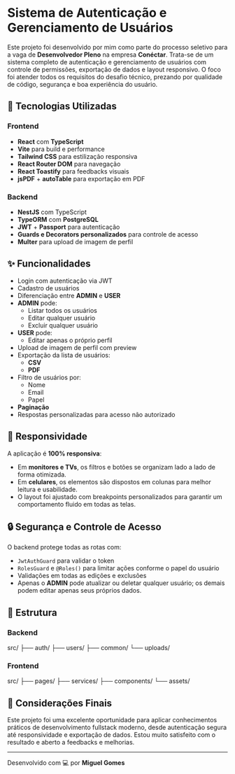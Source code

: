 # Sistema de Autenticação e Gerenciamento de Usuários

Este projeto foi desenvolvido por mim como parte do processo seletivo para a vaga de **Desenvolvedor Pleno** na empresa **Conéctar**. Trata-se de um sistema completo de autenticação e gerenciamento de usuários com controle de permissões, exportação de dados e layout responsivo. O foco foi atender todos os requisitos do desafio técnico, prezando por qualidade de código, segurança e boa experiência do usuário.

## 🧩 Tecnologias Utilizadas

### Frontend
- **React** com **TypeScript**
- **Vite** para build e performance
- **Tailwind CSS** para estilização responsiva
- **React Router DOM** para navegação
- **React Toastify** para feedbacks visuais
- **jsPDF** + **autoTable** para exportação em PDF

### Backend
- **NestJS** com TypeScript
- **TypeORM** com **PostgreSQL**
- **JWT** + **Passport** para autenticação
- **Guards e Decorators personalizados** para controle de acesso
- **Multer** para upload de imagem de perfil

## ✨ Funcionalidades

- Login com autenticação via JWT
- Cadastro de usuários
- Diferenciação entre **ADMIN** e **USER**
- **ADMIN** pode:
  - Listar todos os usuários
  - Editar qualquer usuário
  - Excluir qualquer usuário
- **USER** pode:
  - Editar apenas o próprio perfil
- Upload de imagem de perfil com preview
- Exportação da lista de usuários:
  - **CSV**
  - **PDF**
- Filtro de usuários por:
  - Nome
  - Email
  - Papel
- **Paginação**
- Respostas personalizadas para acesso não autorizado

## 📱 Responsividade

A aplicação é **100% responsiva**:
- Em **monitores e TVs**, os filtros e botões se organizam lado a lado de forma otimizada.
- Em **celulares**, os elementos são dispostos em colunas para melhor leitura e usabilidade.
- O layout foi ajustado com breakpoints personalizados para garantir um comportamento fluido em todas as telas.

## 🔒 Segurança e Controle de Acesso

O backend protege todas as rotas com:
- `JwtAuthGuard` para validar o token
- `RolesGuard` e `@Roles()` para limitar ações conforme o papel do usuário
- Validações em todas as edições e exclusões
- Apenas o **ADMIN** pode atualizar ou deletar qualquer usuário; os demais podem editar apenas seus próprios dados.

## 🧱 Estrutura

### Backend
src/
├── auth/
├── users/
├── common/
└── uploads/


### Frontend
src/
├── pages/
├── services/
├── components/
└── assets/


## 🙌 Considerações Finais

Este projeto foi uma excelente oportunidade para aplicar conhecimentos práticos de desenvolvimento fullstack moderno, desde autenticação segura até responsividade e exportação de dados. Estou muito satisfeito com o resultado e aberto a feedbacks e melhorias.

---

Desenvolvido com 💻 por **Miguel Gomes**

